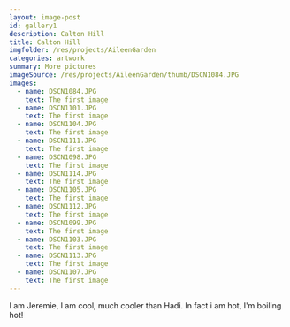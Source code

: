 ```yaml
---
layout: image-post
id: gallery1
description: Calton Hill
title: Calton Hill
imgfolder: /res/projects/AileenGarden
categories: artwork
summary: More pictures
imageSource: /res/projects/AileenGarden/thumb/DSCN1084.JPG
images:
  - name: DSCN1084.JPG
    text: The first image
  - name: DSCN1101.JPG
    text: The first image
  - name: DSCN1104.JPG
    text: The first image
  - name: DSCN1111.JPG
    text: The first image
  - name: DSCN1098.JPG
    text: The first image
  - name: DSCN1114.JPG
    text: The first image
  - name: DSCN1105.JPG
    text: The first image
  - name: DSCN1112.JPG
    text: The first image
  - name: DSCN1099.JPG
    text: The first image
  - name: DSCN1103.JPG
    text: The first image
  - name: DSCN1113.JPG
    text: The first image
  - name: DSCN1107.JPG
    text: The first image
---
```


I am Jeremie, I am cool, much cooler than Hadi. In fact i am hot, I'm boiling hot!
